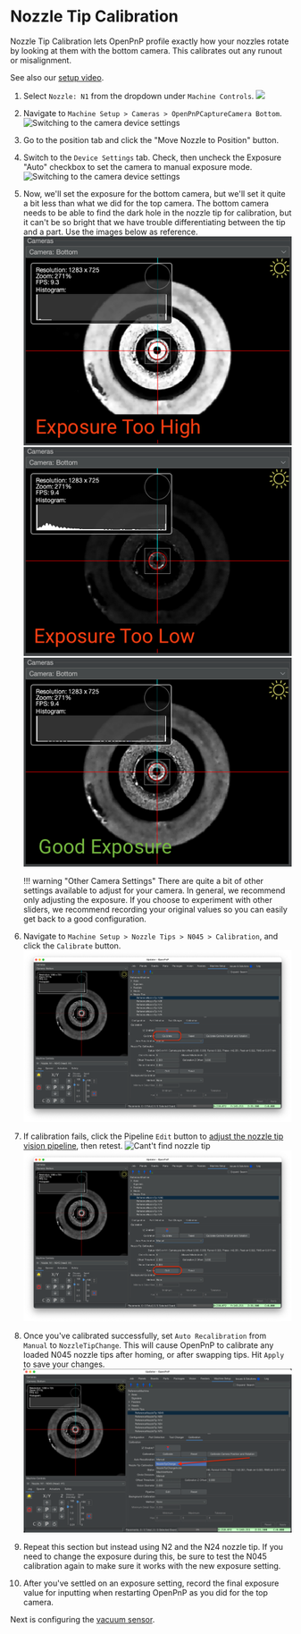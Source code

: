 # Nozzle Tip Calibration

Nozzle Tip Calibration lets OpenPnP profile exactly how your nozzles rotate by looking at them with the bottom camera. This calibrates out any runout or misalignment.

See also our [setup video](https://youtube.com/watch?v=CSnczX6VJ7M&si=EnSIkaIECMiOmarE&t=1875).

1. Select `Nozzle: N1` from the dropdown under `Machine Controls`.
   ![](../7-bottom-camera-position/images/select-n1-machine-control-bottom.png)

1. Navigate to `Machine Setup > Cameras > OpenPnPCaptureCamera Bottom`.
  ![Switching to the camera device settings](images/Bottom-camera-device-settings.png)

1. Go to the position tab and click the "Move Nozzle to Position" button.

1. Switch to the `Device Settings` tab. Check, then uncheck the Exposure "Auto" checkbox to set the camera to manual exposure mode.
  ![Switching to the camera device settings](images/Bottom-camera-device-settings.png)

1. Now, we'll set the exposure for the bottom camera, but we'll set it quite a bit less than what we did for the top camera. The bottom camera needs to be able to find the dark hole in the nozzle tip for calibration, but it can't be so bright that we have trouble differentiating between the tip and a part. Use the images below as reference.
  ![exposure too high](images/bottom-exp-high.png)
  ![exposure too low](images/bottom-exp-low.png)
  ![exposure correct](images/bottom-exp-good.png)

    !!! warning "Other Camera Settings"
        There are quite a bit of other settings available to adjust for your camera. In general, we recommend only adjusting the exposure. If you choose to experiment with other sliders, we recommend recording your original values so you can easily get back to a good configuration.

1. Navigate to `Machine Setup > Nozzle Tips > N045 > Calibration`, and click the `Calibrate` button.
  ![click the calibrate button for n045](images/n045-calibrate-button.png)

1. If calibration fails, click the Pipeline `Edit` button to [adjust the nozzle tip vision pipeline](../../vision-pipeline-adjustment/4-nozzle-calibration-pipeline.md), then retest.
![Cant't find nozzle tip](images/too-many-vision-redirects.png)
![click pipeline edit button](images/n045-edit-pipeline.png)

1. Once you've calibrated successfully, set `Auto Recalibration` from `Manual` to `NozzleTipChange`. This will cause OpenPnP to calibrate any loaded N045 nozzle tips after homing, or after swapping tips. Hit `Apply` to save your changes.
![setting nozzle tip recal from manual to nozzletipchange](images/n045-change-recal.png)

1. Repeat this section but instead using N2 and the N24 nozzle tip. If you need to change the exposure during this, be sure to test the N045 calibration again to make sure it works with the new exposure setting.

1. After you've settled on an exposure setting, record the final exposure value for inputting when restarting OpenPnP as you did for the top camera.

Next is configuring the [vacuum sensor](../10-vacuum-sensor/index.md).
